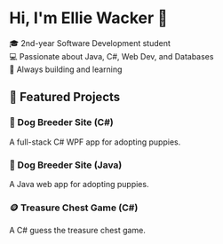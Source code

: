# Hi, I'm Ellie Wacker 👋
🎓 2nd-year Software Development student  
💻 Passionate about Java, C#, Web Dev, and Databases  
🚀 Always building and learning

## 📂 Featured Projects

### 🐶 Dog Breeder Site (C#)
A full-stack C# WPF app for adopting puppies.

### 🐶 Dog Breeder Site (Java)
A Java web app for adopting puppies.

### 🪙 Treasure Chest Game (C#)
A C# guess the treasure chest game.
